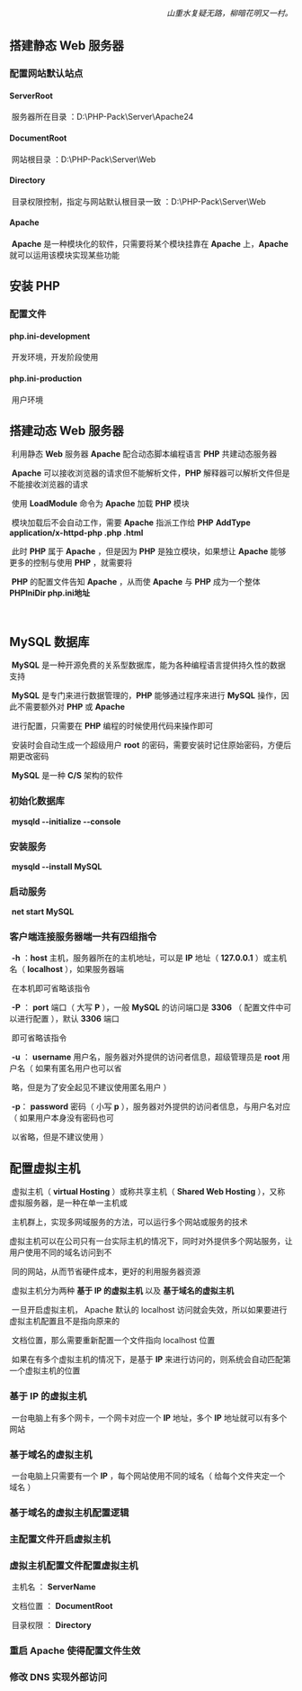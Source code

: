 <h6 align="right">山重水复疑无路，柳暗花明又一村。</h6>



## 搭建静态 Web 服务器

### 配置网站默认站点

#### ServerRoot

​	服务器所在目录 ：D:\PHP-Pack\Server\Apache24

#### DocumentRoot

​	网站根目录 ：D:\PHP-Pack\Server\Web

#### Directory

​	目录权限控制，指定与网站默认根目录一致 ：D:\PHP-Pack\Server\Web

#### Apache

​	**Apache** 是一种模块化的软件，只需要将某个模块挂靠在 **Apache** 上，**Apache** 就可以运用该模块实现某些功能



## 安装 PHP

### 配置文件

#### php.ini-development

​	开发环境，开发阶段使用

#### php.ini-production

​	用户环境



## 搭建动态 Web 服务器

​	利用静态 **Web** 服务器 **Apache** 配合动态脚本编程语言 **PHP** 共建动态服务器

​	**Apache** 可以接收浏览器的请求但不能解析文件，**PHP** 解释器可以解析文件但是不能接收浏览器的请求

​	使用 **LoadModule** 命令为 **Apache** 加载 **PHP** 模块

​	模块加载后不会自动工作，需要 **Apache** 指派工作给 **PHP**	 **AddType application/x-httpd-php .php .html**

​	此时 **PHP** 属于 **Apache** ，但是因为 **PHP** 是独立模块，如果想让 **Apache** 能够更多的控制与使用 **PHP** ，就需要将 

​	**PHP** 的配置文件告知 **Apache** ，从而使 **Apache** 与 **PHP** 成为一个整体	**PHPIniDir    php.ini地址**

​	

## MySQL 数据库

​	**MySQL** 是一种开源免费的关系型数据库，能为各种编程语言提供持久性的数据支持

​	**MySQL** 是专门来进行数据管理的，**PHP** 能够通过程序来进行 **MySQL** 操作，因此不需要额外对 **PHP** 或 **Apache** 

​	进行配置，只需要在 **PHP** 编程的时候使用代码来操作即可

​	安装时会自动生成一个超级用户 **root** 的密码，需要安装时记住原始密码，方便后期更改密码

​	**MySQL** 是一种 **C/S** 架构的软件

### 初始化数据库

​	**mysqld --initialize --console**

### 安装服务

​	**mysqld --install MySQL**

### 启动服务

​	**net start MySQL**

### 客户端连接服务器端一共有四组指令

​	**-h** ：**host** 主机，服务器所在的主机地址，可以是 **IP** 地址（ **127.0.0.1** ）或主机名（ **localhost** ），如果服务器端

​				在本机即可省略该指令

​	**-P** ： **port** 端口（ 大写 **P** ），一般 **MySQL** 的访问端口是 **3306** （ 配置文件中可以进行配置 ），默认 **3306** 端口

​				即可省略该指令

​	**-u** ： **username** 用户名，服务器对外提供的访问者信息，超级管理员是 **root** 用户名（ 如果有匿名用户也可以省

​				略，但是为了安全起见不建议使用匿名用户 ）

​	**-p**： **password** 密码（ 小写 **p** ），服务器对外提供的访问者信息，与用户名对应（ 如果用户本身没有密码也可

​				以省略，但是不建议使用 ）



## 配置虚拟主机

​	虚拟主机（ **virtual Hosting** ）或称共享主机（ **Shared Web Hosting** ），又称虚拟服务器，是一种在单一主机或

​	主机群上，实现多网域服务的方法，可以运行多个网站或服务的技术

​	虚拟主机可以在公司只有一台实际主机的情况下，同时对外提供多个网站服务，让用户使用不同的域名访问到不

​	同的网站，从而节省硬件成本，更好的利用服务器资源

​	虚拟主机分为两种 **基于 IP 的虚拟主机** 以及 **基于域名的虚拟主机** 

​	一旦开启虚拟主机， Apache 默认的 localhost 访问就会失效，所以如果要进行虚拟主机配置且不是指向原来的

​	文档位置，那么需要重新配置一个文件指向 localhost 位置

​	如果在有多个虚拟主机的情况下，是基于 **IP** 来进行访问的，则系统会自动匹配第一个虚拟主机的位置

### 基于 IP 的虚拟主机

​	一台电脑上有多个网卡，一个网卡对应一个 **IP** 地址，多个 **IP** 地址就可以有多个网站

### 基于域名的虚拟主机

​	一台电脑上只需要有一个 **IP** ，每个网站使用不同的域名（ 给每个文件夹定一个域名 ）

### 基于域名的虚拟主机配置逻辑

### 主配置文件开启虚拟主机

### 虚拟主机配置文件配置虚拟主机

​	主机名 ： **ServerName**

​	文档位置 ： **DocumentRoot**

​	目录权限 ： **Directory**

### 重启 Apache 使得配置文件生效

### 修改 DNS 实现外部访问		


